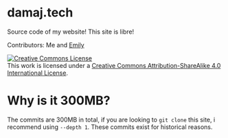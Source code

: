 # damaj.tech

Source code of my website! 
This site is libre!

Contributors: Me and [Emily](https://git.donut.gq/emilyd)

<a rel="license" href="http://creativecommons.org/licenses/by-sa/4.0/"><img alt="Creative Commons License" style="border-width:0" src="https://i.creativecommons.org/l/by-sa/4.0/88x31.png" /></a><br />This work is licensed under a <a rel="license" href="http://creativecommons.org/licenses/by-sa/4.0/">Creative Commons Attribution-ShareAlike 4.0 International License</a>.

# Why is it 300MB?
The commits are 300MB in total, if you are looking to `git clone` this site, i recommend using `--depth 1`. 
These commits exist for historical reasons.
